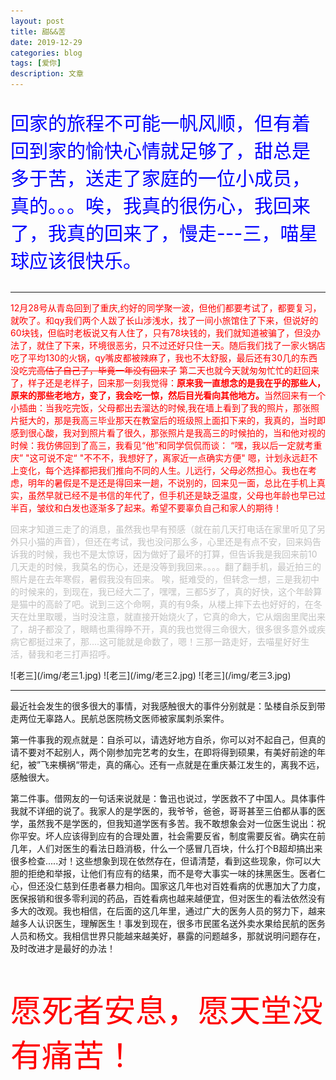 ```yaml
---
layout: post
title: 甜&&苦
date: 2019-12-29
categories: blog
tags: [爱你]
description: 文章
---
```


<p style="color: #0000FF;font-size: 30px;">回家的旅程不可能一帆风顺，但有着回到家的愉快心情就足够了，甜总是多于苦，送走了家庭的一位小成员，真的。。。唉，我真的很伤心，我回来了，我真的回来了，慢走---三，喵星球应该很快乐。</p>


<hr>

<p style="color: red">
	12月28号从青岛回到了重庆,约好的同学聚一波，但他们都要考试了，都要复习，就吹了。和qy我们两个人跋了长山涉浅水，找了一间小旅馆住了下来，但说好的60块钱，但临时老板说又有人住了，只有78块钱的，我们就知道被骗了，但没办法了，就住了下来，环境很恶劣，只不过还好只住一天。随后我们找了一家火锅店吃了平均130的火锅，qy嘴皮都被辣麻了，我也不太舒服，最后还有30几的东西没吃完<del>高估了自己了，毕竟一年没有回来了</del>
	第二天也就今天就匆匆忙忙的赶回来了，样子还是老样子，回来那一刻我觉得：<strong>原来我一直想念的是我在乎的那些人，原来的那些老地方，变了，我会吃一惊，然后目光看向其他地方。</strong>当然回来有一个小插曲：当我吃完饭，父母都出去溜达的时候,我在墙上看到了我的照片，那张照片挺大的，那是我高三毕业那天在教室后的班级照上面扣下来的，我真的，当时即感到很心酸，我对到照片看了很久，那张照片是我高三的时候拍的，当和他对视的时候：我仿佛回到了高三，我看见“他”和同学侃侃而谈：
	“嘿，我以后一定就考重庆”
    "这可说不定“
    "不不不，我想好了，离家近一点确实方便"
    嗯，计划永远赶不上变化，每个选择都把我们推向不同的人生。儿远行，父母必然担心。我也在考虑，明年的暑假是不是还是得回来一趟，不说别的，回来见一面，总比在手机上真实，虽然早就已经不是书信的年代了，但手机还是缺乏温度，父母也年龄也早已过半百，皱纹和白发也逐渐多了起来。希望不要辜负自己和家人的期待！
   
</p>

<p style="color: #C0C0C0">
	回来才知道三走了的消息，虽然我也早有预感（就在前几天打电话在家里听见了另外只小猫的声音），但还在考试，我也没问那么多，心里还是有点不安，回来妈告诉我的时候，我也不是太惊讶，因为做好了最坏的打算，但告诉我是我回来前10几天走的时候，我莫名的伤心，还是没等到我回来。。。。翻了翻手机，最近拍三的照片是在去年寒假，暑假我没有回来。
	唉，挺难受的，但转念一想，三是我初中的时候来的，到现在，我已经大二了，嘿嘿，三都5岁了，真的好快，这个年龄算是猫中的高龄了吧。说到三这个命啊，真的有9条，从楼上摔下去也好好的，在冬天在灶里取暖，当时没注意，就直接开始烧火了，它真的命大，它从烟囱里爬出来了，胡子都没了，眼睛也熏得睁不开，真的我也觉得三命很大，很多很多意外或疾病它都挺过来了，那....这可能就是命数了，嗯！三那一路走好，去喵星好好生活，替我和老三打声招呼。
</p>
![老三](/img/老三1.jpg)
![老三](/img/老三2.jpg)
	![老三](/img/老三3.jpg)
<hr>

   最近社会发生的很多很大的事情，对我感触很大的事件分别就是：坠楼自杀反到带走两位无辜路人。民航总医院杨文医师被家属刺杀案件。

   第一件事我的观点就是：自杀可以，请选好地方自杀，你可以对不起自己，但真的请不要对不起别人，两个刚参加完艺考的女生，在即将得到硕果，有美好前途的年纪，被”飞来横祸“带走，真的痛心。还有一点就是在重庆綦江发生的，离我不远，感触很大。

   第二件事。借网友的一句话来说就是：鲁迅也说过，学医救不了中国人。具体事件我就不详细的说了。我家人的是学医的，我爷爷，爸爸，哥哥甚至三伯都从事的医学，虽然我不是学医的，但我知道学医有多苦。我不敢想象会对一位医生说出：祝你平安。坏人应该得到应有的合理处置，社会需要反省，制度需要反省。确实在前几年，人们对医生的看法日趋消极，什么一个感冒几百块，什么打个B超却搞出来很多检查.....对！这些想象到现在依然存在，但请清楚，看到这些现象，你可以大胆的拒绝和举报，让他们有应有的结果，而不是夸大事实一味的抹黑医生。医者仁心，但还没仁慈到任患者暴力相向。国家这几年也对百姓看病的优惠加大了力度，医保报销和很多零利润的药品，百姓看病也越来越便宜，但对医生的看法依然没有多大的改观。我也相信，在后面的这几年里，通过广大的医务人员的努力下，越来越多人认识医生，理解医生！事发到现在，很多市民匿名送外卖水果给民航的医务人员和杨文。我相信世界只能越来越美好，暴露的问题越多，那就说明问题存在，及时改进才是最好的办法！

   <p style="color: red;font-size: 50px;">愿死者安息，愿天堂没有痛苦！</p>




